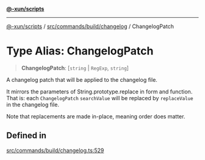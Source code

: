[**@-xun/scripts**](../../../../../README.md)

***

[@-xun/scripts](../../../../../README.md) / [src/commands/build/changelog](../README.md) / ChangelogPatch

# Type Alias: ChangelogPatch

> **ChangelogPatch**: [`string` \| `RegExp`, `string`]

A changelog patch that will be applied to the changelog file.

It mirrors the parameters of String.prototype.replace in form and
function. That is: each `ChangelogPatch` `searchValue` will be replaced by
`replaceValue` in the changelog file.

Note that replacements are made in-place, meaning order does matter.

## Defined in

[src/commands/build/changelog.ts:529](https://github.com/Xunnamius/xscripts/blob/2521de366121a50ffeca631b4ec62db9c60657e5/src/commands/build/changelog.ts#L529)
